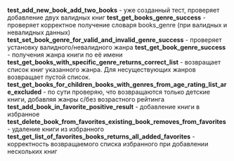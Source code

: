 **test_add_new_book_add_two_books** - уже созданный тест, проверяет добавление двух валидных книг
**test_get_books_genre_success** - проверяет корректное получение словаря books_genre (при валидных и невалидных данных)
**test_set_book_genre_for_valid_and_invalid_genre_success** - проверяет установку валидного/невалидного жанра
**test_get_book_genre_success** - получения жанра книги по её имени
**test_get_books_with_specific_genre_returns_correct_list** - возвращает список книг указанного жанра. Для несуществующих жанров возвращает пустой список.
**test_get_books_for_children_books_with_genres_from_age_rating_list_are_excluded** - по сути проверяю, что возвращаются только детские книги, добавляя жанры с/без возрастного рейтинга
**test_add_book_in_favorite_positive_result** - добавление книги в избранное
**test_delete_book_from_favorites_existing_book_removes_from_favorites**- удаление книги из избранного
**test_get_list_of_favorites_books_returns_all_added_favorites** - корректность возвращаемого списка избранного при добавлении нескольких книг